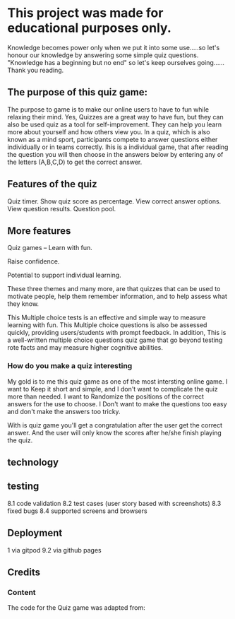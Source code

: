 # This project was made for educational purposes only. 

Knowledge becomes power only when we put it into some use.....so let's honour our knowledge by answering some simple quiz questions. "Knowledge has a beginning but no end" so let's keep ourselves going...... Thank you reading.

## The purpose of this quiz game:

The purpose to game is to make our online users to have to fun while relaxing their mind.
Yes, Quizzes are a great way to have fun, but they can also be used quiz as a tool for self-improvement. They can help you learn more about yourself and how others view you. In a quiz, which is also known as a mind sport, participants compete to answer questions either individually or in teams correctly.
Ihis is a individual game, that after reading the question you will then choose 
in the answers below by entering any of the letters (A,B,C,D) to get the correct answer.

## Features of the quiz 

Quiz timer.
Show quiz score as percentage.
View correct answer options.
View question results.
Question pool.


##  More features 

Quiz games – Learn with fun.

Raise confidence.

Potential to support individual learning.

These three themes and many more, are that quizzes that can be used to motivate people, help them remember information, 
and to help assess what they know.

This Multiple choice tests is an effective and simple way to measure learning with fun. 
This Multiple choice questions is also be assessed quickly, providing users/students with prompt feedback.
 In addition, This is a well-written multiple choice questions quiz game that go beyond testing rote facts and may measure higher cognitive abilities.

 ### How do you make a quiz interesting

 My gold is to me this quiz game as one of the most intersting online game.
 I want to Keep it short and simple, and I don't want to complicate the quiz more than needed.
I want to Randomize the positions of the correct answers for the use to choose.
I Don't want to make the questions too easy and don't make the answers too tricky.

With is quiz game you'll get a congratulation after the user get the correct answer.
And the user will only know the scores after he/she finish playing the quiz.

## technology

## testing
   8.1 code validation
   8.2 test cases (user story based with screenshots)
   8.3 fixed bugs
   8.4 supported screens and browsers


## Deployment
1 via gitpod
   9.2 via github pages


## Credits

### Content
The code for the Quiz game was adapted from:

